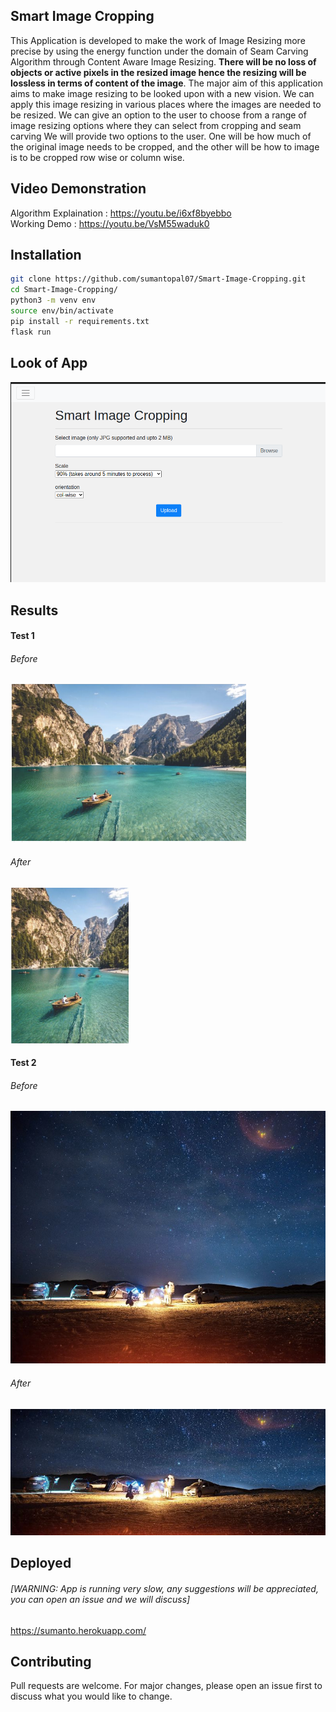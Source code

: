 ## Smart Image Cropping

This Application is developed to make the work of Image Resizing more precise by
using the energy function under the domain of Seam Carving Algorithm through
Content Aware Image Resizing. **There will be no loss of objects or active pixels
in the resized image hence the resizing will be lossless in terms of content of the
image**.
The major aim of this application aims to make image resizing to be looked upon
with a new vision. We can apply this image resizing in various places where the
images are needed to be resized. We can give an option to the user to choose
from a range of image resizing options where they can select from cropping and
seam carving
We will provide two options to the user. One will be how much of the original
image needs to be cropped, and the other will be how to image is to be cropped row wise or column wise.

## Video Demonstration 

Algorithm Explaination : https://youtu.be/i6xf8byebbo  
Working Demo           : https://youtu.be/VsM55waduk0


## Installation

```bash
git clone https://github.com/sumantopal07/Smart-Image-Cropping.git
cd Smart-Image-Cropping/
python3 -m venv env
source env/bin/activate
pip install -r requirements.txt 
flask run
```

## Look of App  
![](Screenshots/x5.png) 



## Results

#### Test 1
###### Before  
![](Screenshots/x1.png) 

###### After  
![](Screenshots/x2.png)

#### Test 2
###### Before  
![](Screenshots/x3.png) 

###### After  
![](Screenshots/x4.png)

## Deployed   
###### [WARNING: App is running very slow, any suggestions will be appreciated, you can open an issue and we will discuss]   
https://sumanto.herokuapp.com/ 



## Contributing
Pull requests are welcome. For major changes, please open an issue first to discuss what you would like to change.
